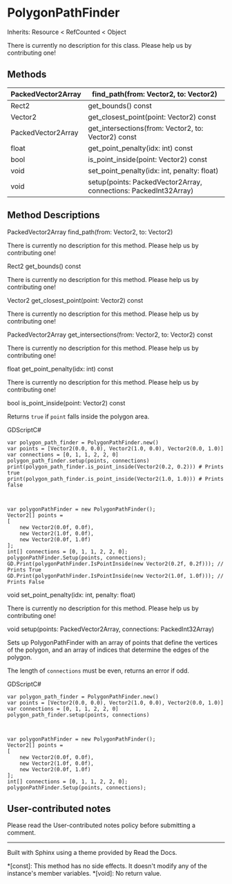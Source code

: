 # PolygonPathFinder

Inherits: Resource < RefCounted < Object

There is currently no description for this class. Please help us by
contributing one!

## Methods

PackedVector2Array | find_path(from: Vector2, to: Vector2)  
---|---  
Rect2 | get_bounds() const  
Vector2 | get_closest_point(point: Vector2) const  
PackedVector2Array | get_intersections(from: Vector2, to: Vector2) const  
float | get_point_penalty(idx: int) const  
bool | is_point_inside(point: Vector2) const  
void | set_point_penalty(idx: int, penalty: float)  
void | setup(points: PackedVector2Array, connections: PackedInt32Array)  
  
## Method Descriptions

PackedVector2Array find_path(from: Vector2, to: Vector2)

There is currently no description for this method. Please help us by
contributing one!

Rect2 get_bounds() const

There is currently no description for this method. Please help us by
contributing one!

Vector2 get_closest_point(point: Vector2) const

There is currently no description for this method. Please help us by
contributing one!

PackedVector2Array get_intersections(from: Vector2, to: Vector2) const

There is currently no description for this method. Please help us by
contributing one!

float get_point_penalty(idx: int) const

There is currently no description for this method. Please help us by
contributing one!

bool is_point_inside(point: Vector2) const

Returns `true` if `point` falls inside the polygon area.

GDScriptC#

    
    
    var polygon_path_finder = PolygonPathFinder.new()
    var points = [Vector2(0.0, 0.0), Vector2(1.0, 0.0), Vector2(0.0, 1.0)]
    var connections = [0, 1, 1, 2, 2, 0]
    polygon_path_finder.setup(points, connections)
    print(polygon_path_finder.is_point_inside(Vector2(0.2, 0.2))) # Prints true
    print(polygon_path_finder.is_point_inside(Vector2(1.0, 1.0))) # Prints false
    
    
    
    var polygonPathFinder = new PolygonPathFinder();
    Vector2[] points =
    [
        new Vector2(0.0f, 0.0f),
        new Vector2(1.0f, 0.0f),
        new Vector2(0.0f, 1.0f)
    ];
    int[] connections = [0, 1, 1, 2, 2, 0];
    polygonPathFinder.Setup(points, connections);
    GD.Print(polygonPathFinder.IsPointInside(new Vector2(0.2f, 0.2f))); // Prints True
    GD.Print(polygonPathFinder.IsPointInside(new Vector2(1.0f, 1.0f))); // Prints False
    

void set_point_penalty(idx: int, penalty: float)

There is currently no description for this method. Please help us by
contributing one!

void setup(points: PackedVector2Array, connections: PackedInt32Array)

Sets up PolygonPathFinder with an array of points that define the vertices of
the polygon, and an array of indices that determine the edges of the polygon.

The length of `connections` must be even, returns an error if odd.

GDScriptC#

    
    
    var polygon_path_finder = PolygonPathFinder.new()
    var points = [Vector2(0.0, 0.0), Vector2(1.0, 0.0), Vector2(0.0, 1.0)]
    var connections = [0, 1, 1, 2, 2, 0]
    polygon_path_finder.setup(points, connections)
    
    
    
    var polygonPathFinder = new PolygonPathFinder();
    Vector2[] points =
    [
        new Vector2(0.0f, 0.0f),
        new Vector2(1.0f, 0.0f),
        new Vector2(0.0f, 1.0f)
    ];
    int[] connections = [0, 1, 1, 2, 2, 0];
    polygonPathFinder.Setup(points, connections);
    

## User-contributed notes

Please read the User-contributed notes policy before submitting a comment.

* * *

Built with Sphinx using a theme provided by Read the Docs.

  *[const]: This method has no side effects. It doesn't modify any of the instance's member variables.
  *[void]: No return value.

